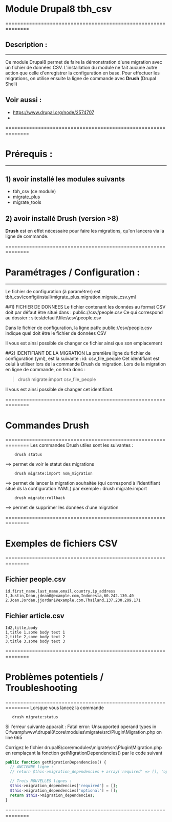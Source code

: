 # Module Drupal8 tbh_csv
==============================================================
## Description :
-------------
Ce module Drupal8 permet de faire la démonstration d'une migration avec un fichier de données CSV.
L'installation du module ne fait aucune autre action que celle d'enregistrer la configuration en base.
Pour effectuer les migrations, on utilise ensuite la ligne de commande avec __Drush__ (Drupal Shell)

## Voir aussi :
 - https://www.drupal.org/node/2574707
 -
==============================================================
# Prérequis :
 -----------
## 1) avoir installé les modules suivants
   - tbh_csv (ce module)
   - migrate_plus
   - migrate_tools

## 2) avoir installé Drush (version >8)
__Drush__ est en effet nécessaire pour faire les migrations, qu'on lancera via la ligne de commande.

==============================================================
# Paramétrages / Configuration :
------------------------------
Le fichier de configuration (à paramétrer) est
  tbh_csv\config\install\migrate_plus.migration.migrate_csv.yml

##1) FICHIER DE DONNEES
Le fichier contenant les données au format CSV doit par défaut être situé dans :
  public://csv/people.csv
Ce qui correspond au dossier :
  sites\default\files\csv\people.csv

Dans le fichier de configuration, la ligne
  path: public://csv/people.csv
indique quel doit être le fichier de données CSV

Il vous est ainsi possible de changer ce fichier ainsi que son emplacement

##2) IDENTIFIANT DE LA MIGRATION
La première ligne du fichier de configuration (yml), est la suivante :
id: csv_file_people
Cet identifiant est celui à utiliser lors de la commande Drush de migration.
Lors de la migration en ligne de commande, on fera donc :
> drush migrate:import csv_file_people

Il vous est ainsi possible de changer cet identifiant.

==============================================================
# Commandes Drush
==============================================================
Les commandes Drush utiles sont les suivantes :
```shell
    drush status
```
==> permet de voir le statut des migrations

```shell
    drush migrate:import nom_migration
```
==> permet de lancer la migration souhaitée (qui correspond à l'identifiant situé ds la configuration YAML)
par exemple : drush migrate:import
```shell
    drush migrate:rollback
```
==> permet de supprimer les données d'une migration

==============================================================
# Exemples de fichiers CSV
==============================================================
## Fichier people.csv
```csv
id,first_name,last_name,email,country,ip_address
1,Justin,Dean,jdean0@example.com,Indonesia,60.242.130.40
2,Joan,Jordan,jjordan1@example.com,Thailand,137.230.209.171
```
## Fichier article.csv
```csv
Id2,title,body
1,title 1,some body text 1
2,title 2,some body text 2
3,title 3,some body text 3
```
==============================================================
# Problèmes potentiels / Troubleshooting
==============================================================
Lorsque vous lancez la commande
```
   drush migrate:status
```
Si l'erreur suivante apparaît :
Fatal error: Unsupported operand types in C:\wamp\www\drupal8\core\modules\migrate\src\Plugin\Migration.php on line 665

Corrigez le fichier drupal8\core\modules\migrate\src\Plugin\Migration.php
en remplaçant la fonction getMigrationDependencies() par le code suivant

```php
public function getMigrationDependencies() {
  // ANCIENNE ligne :
  // return $this->migration_dependencies + array('required' => [], 'optional' => []);

  // Trois NOUVELLES lignes :
  $this->migration_dependencies['required'] = [];
  $this->migration_dependencies['optional'] = [];
  return $this->migration_dependencies;
}
```

==============================================================
